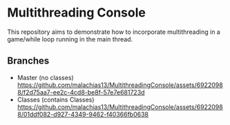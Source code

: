 # Multithreading Console
This repository aims to demonstrate how to incorporate multithreading in a game/while loop running in the main thread.

## Branches
- Master (no classes)
  https://github.com/malachias13/MultithreadingConsole/assets/69220988/f2d75aa7-ee2c-4cd8-be8f-57e7e681723d
- Classes (contains Classes)
https://github.com/malachias13/MultithreadingConsole/assets/69220988/01ddf082-d927-4349-9462-f40366fb0638


